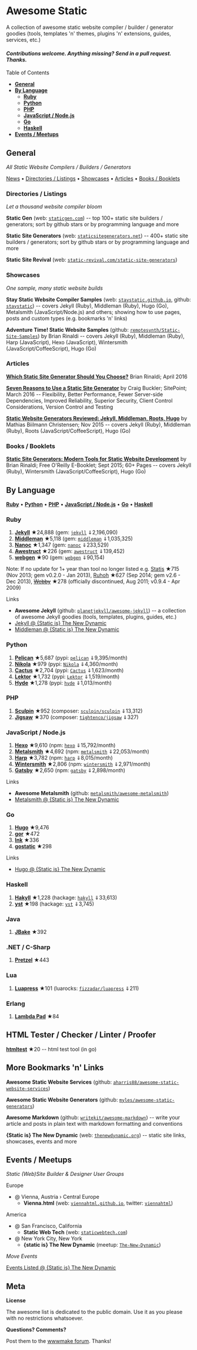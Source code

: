 # Awesome Static

A collection of awesome static website compiler / builder / generator goodies (tools, templates 'n' themes, plugins 'n' extensions, guides, services, etc.)

#### _Contributions welcome. Anything missing? Send in a pull request. Thanks._


Table of Contents

- [**General**](#general)
- [**By Language**](#by-language)
  - [**Ruby**](#ruby)
  - [**Python**](#python)
  - [**PHP**](#php)
  - [**JavaScript / Node.js**](#javascript--nodejs)
  - [**Go**](#go)
  - [**Haskell**](#haskell)
- [**Events / Meetups**](#events--meetups)



## General 

_All Static Website Compilers / Builders / Generators_

[News](#news) •
[Directories / Listings](#directories--listings) •
[Showcases](#showcases)  •
[Articles](#articles) •
[Books / Booklets](#books--booklets)


<!--

note: statictimes is now awesomejekyll - what to do with this section - keep it with single entry etc.??

### News

_Breaking static website compiler / builder / generator news_

**Static Times** (twitter: [`statictimes`](https://twitter.com/statictimes)) -- latest news bytes about static site builder / generator tools, themes, talks, meetups, Q&As 'n' more

**Manuscripts News** (twitter: [`manuscriptsnews`](https://twitter.com/manuscriptsnews)) -- latest news bytes about writing posts, articles, presentations, books, etc. in plain text w/ markdown formatting and conventions

-->



### Directories / Listings

_Let a thousand website compiler bloom_

**Static Gen** (web: [`staticgen.com`](http://staticgen.com))  -- top 100+ static site builders / generators; sort by github stars or by programming language and more

**Static Site Generators** (web: [`staticsitegenerators.net`](https://staticsitegenerators.net))  -- 400+ static site builders / generators; sort by github stars or by programming language and more

**Static Site Revival** (web: [`static-revival.com/static-site-generators`](https://www.static-revival.com/static-site-generators/))



### Showcases

_One sample, many static website builds_ 

**Stay Static Website Compiler Samples** (web: [`staystatic.github.io`](http://staystatic.github.io), github: [`staystatic`](https://github.com/staystatic)) -- covers Jekyll (Ruby), Middleman (Ruby), Hugo (Go), Metalsmith (JavaScript/Node.js) and others; showing how to use pages, posts and custom types (e.g. bookmarks 'n' links)

**Adventure Time! Static Website Samples** (github: [`remotesynth/Static-Site-Samples`](https://github.com/remotesynth/Static-Site-Samples))
by Brian Rinaldi -- covers Jekyll (Ruby), Middleman (Ruby), Harp (JavaScript), Hexo (JavaScript), Wintersmith (JavaScript/CoffeeScript), Hugo (Go)




### Articles

[**Which Static Site Generator Should You Choose?**](http://www.remotesynthesis.com/general/2016/04/06/which-static-site-generator-should-i-use) Brian Rinaldi; April 2016 

[**Seven Reasons to Use a Static Site Generator**](http://www.sitepoint.com/7-reasons-use-static-site-generator) by Craig Buckler; SitePoint; March 2016 -- Flexibility, Better Performance, Fewer Server-side Dependencies, Improved Reliability, Superior Security, Client Control Considerations, Version Control and Testing

[**Static Website Generators Reviewed: Jekyll, Middleman, Roots, Hugo**](https://www.smashingmagazine.com/2015/11/static-website-generators-jekyll-middleman-roots-hugo-review)
by Mathias Biilmann Christensen; Nov 2015 -- covers Jekyll (Ruby), Middleman (Ruby), Roots (JavaScript/CoffeeScript), Hugo (Go)



### Books / Booklets

[**Static Site Generators: Modern Tools for Static Website Development**](http://www.oreilly.com/web-platform/free/static-site-generators.csp)
by Brian Rinaldi; Free O'Reilly E-Booklet; Sept 2015; 60+ Pages -- covers Jekyll (Ruby), Wintersmith (JavaScript/CoffeeScript), Hugo (Go)


## By Language

[**Ruby**](#ruby) •
[**Python**](#python) •
[**PHP**](#php) •
[**JavaScript / Node.js**](#javascript--nodejs) •
[**Go**](#go) •
[**Haskell**](#haskell)


### Ruby

1. [**Jekyll**](https://github.com/jekyll/jekyll) ★24,888  (gem: [`jekyll`](https://rubygems.org/gems/jekyll) ⇓2,196,090)
2. [**Middleman**](https://github.com/middleman/middleman) ★5,118  (gem: [`middleman`](https://rubygems.org/gems/middleman) ⇓1,035,325)
3. [**Nanoc**](https://github.com/nanoc/nanoc) ★1,347  (gem: [`nanoc`](https://rubygems.org/gems/nanoc) ⇓233,529)
4. [**Awestruct**](https://github.com/awestruct/awestruct) ★226 (gem: [`awestruct`](https://rubygems.org/gems/awestruct) ⇓139,452)
5. [**webgen**](https://github.com/gettalong/webgen) ★90 (gem: [`webgen`](https://rubygems.org/gems/webgen) ⇓90,154)

Note: If no update for 1+ year than tool no longer listed e.g.
[Statis](https://github.com/winton/stasis) ★715 (Nov 2013; gem v0.2.0 - Jan 2013),
[Ruhoh](https://github.com/ruhoh/ruhoh.rb) ★627 (Sep 2014; gem v2.6 - Dec 2013),
[~~Webby~~](https://github.com/TwP/webby) ★278 (officially discontinued, Aug 2011; v0.9.4 - Apr 2009)

<!-- Octopress v3 (1st gem version) - still beta; no longer developed ?? ->

<!-- todo: add gem version w/ latest release date ?? -->


Links

- **Awesome Jekyll** (github: [`planetjekyll/awesome-jekyll`](https://github.com/planetjekyll/awesome-jekyll)) -- a collection of awesome Jekyll goodies (tools, templates, plugins, guides, etc.)
- [Jekyll @ {Static is} The New Dynamic](https://www.thenewdynamic.org/tool/jekyll)
- [Middleman @ {Static is} The New Dynamic](https://www.thenewdynamic.org/tool/middleman)



### Python

1. [**Pelican**](https://github.com/getpelican/pelican) ★5,687  (pypi: [`pelican`](https://pypi.python.org/pypi/pelican) ⇓9,395/month)
2. [**Nikola**](https://github.com/getnikola/nikola) ★979  (pypi: [`Nikola`](https://pypi.python.org/pypi/Nikola) ⇓4,360/month)
3. [**Cactus**](https://github.com/koenbok/Cactus) ★2,704  (pypi: [`Cactus`](https://pypi.python.org/pypi/Cactus) ⇓1,623/month)
4. [**Lektor**](https://github.com/lektor/lektor) ★1,732  (pypi: [`Lektor`](https://pypi.python.org/pypi/Lektor) ⇓1,519/month)
5. [**Hyde**](https://github.com/hyde/hyde) ★1,278  (pypi: [`hyde`](https://pypi.python.org/pypi/hyde) ⇓1,013/month)


### PHP

1. [**Sculpin**](https://github.com/sculpin/sculpin) ★952  (composer: [`sculpin/sculpin`](https://packagist.org/packages/sculpin/sculpin) ⇓13,312) 
2. [**Jigsaw**](https://github.com/tightenco/jigsaw) ★370  (composer: [`tightenco/jigsaw`](https://packagist.org/packages/tightenco/jigsaw) ⇓327)

<!-- minor - check back later
 [**Handle**](https://github.com/gilbitron/Handle) ★10
 -->


### JavaScript / Node.js

1. [**Hexo**](https://github.com/hexojs/hexo) ★9,610 (npm: [`hexo`](https://www.npmjs.com/package/hexo) ⇓15,792/month) 
2. [**Metalsmith**](https://github.com/metalsmith/metalsmith) ★4,692 (npm: [`metalsmith`](https://www.npmjs.com/package/metalsmith) ⇓22,053/month)
3. [**Harp**](https://github.com/sintaxi/harp) ★3,782 (npm: [`harp`](https://www.npmjs.com/package/harp) ⇓8,015/month)
4. [**Wintersmith**](https://github.com/jnordberg/wintersmith) ★2,806 (npm: [`wintersmith`](https://www.npmjs.com/package/wintersmith) ⇓2,971/month)
5. [**Gatsby**](https://github.com/gatsbyjs/gatsby) ★2,650 (npm: [`gatsby`](https://www.npmjs.com/package/gatsby) ⇓2,898/month)


Links

- **Awesome Metalsmith** (github: [`metalsmith/awesome-metalsmith`](https://github.com/metalsmith/awesome-metalsmith))
- [Metalsmith @ {Static is} The New Dynamic](https://www.thenewdynamic.org/tool/metalsmith)



### Go

1. [**Hugo**](https://github.com/spf13/hugo) ★9,476
2. [**gor**](https://github.com/wendal/gor) ★472
3. [**Ink**](https://github.com/InkProject/ink) ★336
4. [**gostatic**](https://github.com/piranha/gostatic) ★298

Links

- [Hugo @ {Static is} The New Dynamic](https://www.thenewdynamic.org/tool/hugo)


### Haskell

1. [**Hakyll**](https://github.com/jaspervdj/hakyll) ★1,228 (hackage: [`hakyll`](https://hackage.haskell.org/package/hakyll) ⇓33,613)
2. [**yst**](https://github.com/jgm/yst) ★198 (hackage: [`yst`](https://hackage.haskell.org/package/yst) ⇓3,745)



### Java

1. [**JBake**](https://github.com/jbake-org/jbake) ★392

### .NET / C-Sharp

<!-- check: cannot handle c# in markdown? -->

1. [**Pretzel**](https://github.com/Code52/pretzel) ★443


### Lua

1. [**Luapress**](https://github.com/Fizzadar/Luapress) ★101 (luarocks: [`fizzadar/luapress`](https://luarocks.org/modules/fizzadar/luapress) ⇓211)

### Erlang

1. [**Lambda Pad**](https://github.com/gar1t/lambdapad) ★84



## HTML Tester / Checker / Linter / Proofer

[**htmltest**](https://github.com/wjdp/htmltest) ★20 -- html test tool (in go)


## More Bookmarks 'n' Links

**Awesome Static Website Services** (github: [`aharris88/awesome-static-website-services`](https://github.com/aharris88/awesome-static-website-services))

**Awesome Static Website Generators** (github: [`myles/awesome-static-generators`](https://github.com/myles/awesome-static-generators))

**Awesome Markdown** (github: [`writekit/awesome-markdown`](https://github.com/writekit/awesome-markdown)) -- write your article and posts in plain text with markdown formatting and conventions

**{Static is} The New Dynamic** (web: [`thenewdynamic.org`](https://www.thenewdynamic.org)) -- static site links, showcases, events and more



## Events / Meetups

_Static (Web)Site Builder & Designer User Groups_

Europe

- @ Vienna, Austria › Central Europe
   - **Vienna.html** (web: [`viennahtml.github.io`](http://viennahtml.github.io), twitter: [`viennahtml`](https://twitter.com/viennahtml))

America

- @ San Francisco, California
   - **Static Web Tech** (web: [`staticwebtech.com`](http://www.staticwebtech.com))
- @ New York City, New York
   - **{static is} The New Dynamic** (meetup: [`The-New-Dynamic`](http://meetup.com/The-New-Dynamic))

_Move Events_

[Events Listed @ {Static is} The New Dynamic](https://www.thenewdynamic.org/events)


## Meta

**License**

The awesome list is dedicated to the public domain. Use it as you please with no restrictions whatsoever.

**Questions? Comments?**

Post them to the [wwwmake forum](http://groups.google.com/group/wwwmake). Thanks!
